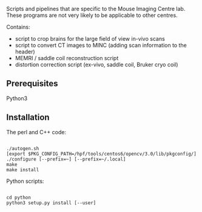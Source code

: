 Scripts and pipelines that are specific to the Mouse Imaging Centre lab. These programs are not very likely to be applicable to other centres.

Contains:
- script to crop brains for the large field of view in-vivo scans
- script to convert CT images to MINC (adding scan information to the header)
- MEMRI / saddle coil reconstruction script
- distortion correction script (ex-vivo, saddle coil, Bruker cryo coil)

Prerequisites
-------------
Python3 

Installation
------------
The perl and C++ code:
<pre><code>
./autogen.sh
[export $PKG_CONFIG_PATH=/hpf/tools/centos6/opencv/3.0/lib/pkgconfig/]
./configure [--prefix=~] [--prefix=~/.local] 
make
make install
</pre></code>

Python scripts:
<pre><code>
cd python
python3 setup.py install [--user]
</pre></code>


